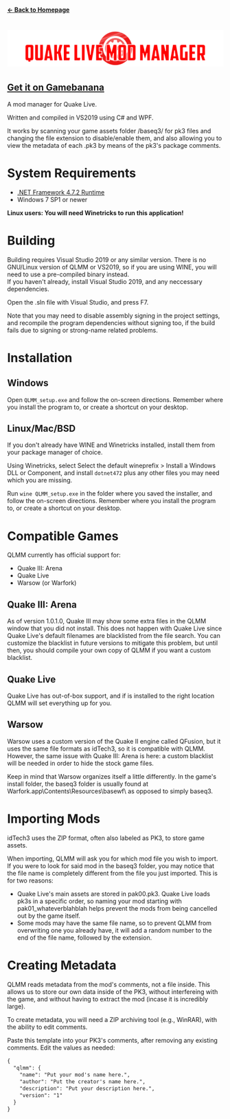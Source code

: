 #### [← Back to Homepage](https://bonkmaykrq.github.io/)
# ![](bitmap0.png)

## [Get it on Gamebanana](https://gamebanana.com/tools/6969)
  
A mod manager for Quake Live.

Written and compiled in VS2019 using C# and WPF.

It works by scanning your game assets folder /baseq3/ for pk3 files and changing the file extension to disable/enable them, and also allowing you to view the metadata of each .pk3 by means of the pk3's package comments.

# System Requirements
- [.NET Framework 4.7.2 Runtime](https://dotnet.microsoft.com/download/dotnet-framework/net472)
- Windows 7 SP1 or newer

**Linux users: You will need Winetricks to run this application!**

# Building
Building requires Visual Studio 2019 or any similar version. There is no GNU/Linux version of QLMM or VS2019, so if you are using WINE, you will need to use a pre-compiled binary instead.  
If you haven't already, install Visual Studio 2019, and any neccessary dependencies.  
    
Open the .sln file with Visual Studio, and press F7.  
  
Note that you may need to disable assembly signing in the project settings, and recompile the program dependencies without signing too, if the build fails due to signing or strong-name related problems.

# Installation
## Windows
Open `QLMM_setup.exe` and follow the on-screen directions. Remember where you install the program to, or create a shortcut on your desktop.

## Linux/Mac/BSD
If you don't already have WINE and Winetricks installed, install them from your package manager of choice.

Using Winetricks, select Select the default wineprefix > Install a Windows DLL or Component, and install `dotnet472` plus any other files you may need which you are missing.

Run `wine QLMM_setup.exe` in the folder where you saved the installer, and follow the on-screen directions. Remember where you install the program to, or create a shortcut on your desktop.

# Compatible Games
QLMM currently has official support for:
- Quake III: Arena
- Quake Live
- Warsow (or Warfork) 

## Quake III: Arena
As of version 1.0.1.0, Quake III may show some extra files in the QLMM window that you did not install. This does not happen with Quake Live since Quake Live's default filenames are blacklisted from the file search. You can customize the blacklist in future versions to mitigate this problem, but until then, you should compile your own copy of QLMM if you want a custom blacklist.

## Quake Live
Quake Live has out-of-box support, and if is installed to the right location QLMM will set everything up for you.

## Warsow
Warsow uses a custom version of the Quake II engine called QFusion, but it uses the same file formats as idTech3, so it is compatible with QLMM. However, the same issue with Quake III: Arena is here: a custom blacklist will be needed in order to hide the stock game files.  
  
Keep in mind that Warsow organizes itself a little differently. In the game's install folder, the baseq3 folder is usually found at Warfork.app\Contents\Resources\basewf\ as opposed to simply baseq3\.

# Importing Mods
idTech3 uses the ZIP format, often also labeled as PK3, to store game assets.  
  
When importing, QLMM will ask you for which mod file you wish to import.  
If you were to look for said mod in the baseq3 folder, you may notice that the file name is completely different from the file you just imported. This is for two reasons:  
 - Quake Live's main assets are stored in pak00.pk3. Quake Live loads pk3s in a specific order, so naming your mod starting with pak01_whateverblahblah helps prevent the mods from being cancelled out by the game itself.
 - Some mods may have the same file name, so to prevent QLMM from overwriting one you already have, it will add a random number to the end of the file name, followed by the extension.  

# Creating Metadata
QLMM reads metadata from the mod's comments, not a file inside. This allows us to store our own data inside of the PK3, without interfereing with the game, and without having to extract the mod (incase it is incredibly large).  
  
To create metadata, you will need a ZIP archiving tool (e.g., WinRAR), with the ability to edit comments.  
  
Paste this template into your PK3's comments, after removing any existing comments. Edit the values as needed:  
```
{
  "qlmm": {
    "name": "Put your mod's name here.",
    "author": "Put the creator's name here.",
    "description": "Put your description here.",
    "version": "1"
  }
}
```

